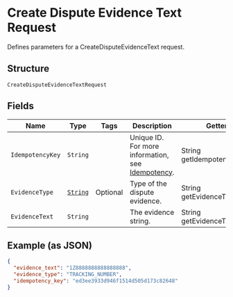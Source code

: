 
# Create Dispute Evidence Text Request

Defines parameters for a CreateDisputeEvidenceText request.

## Structure

`CreateDisputeEvidenceTextRequest`

## Fields

| Name | Type | Tags | Description | Getter |
|  --- | --- | --- | --- | --- |
| `IdempotencyKey` | `String` |  | Unique ID. For more information,<br>see [Idempotency](https://developer.squareup.com/docs/working-with-apis/idempotency). | String getIdempotencyKey() |
| `EvidenceType` | [`String`](/doc/models/dispute-evidence-type.md) | Optional | Type of the dispute evidence. | String getEvidenceType() |
| `EvidenceText` | `String` |  | The evidence string. | String getEvidenceText() |

## Example (as JSON)

```json
{
  "evidence_text": "1Z8888888888888888",
  "evidence_type": "TRACKING_NUMBER",
  "idempotency_key": "ed3ee3933d946f1514d505d173c82648"
}
```

